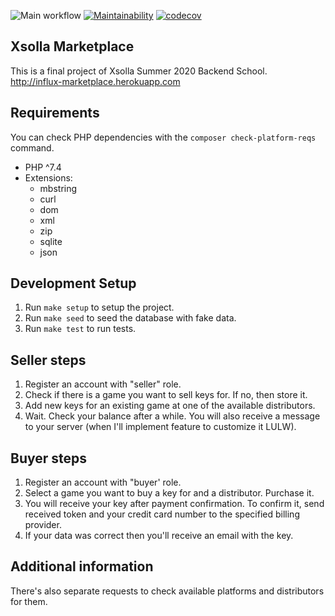 ![Main workflow](https://github.com/InfluxOW/XSolla-Marketplace/workflows/Main%20workflow/badge.svg)
[![Maintainability](https://api.codeclimate.com/v1/badges/a8fc1f3ef1be77fe7576/maintainability)](https://codeclimate.com/github/InfluxOW/XSolla-Marketplace/maintainability)
[![codecov](https://codecov.io/gh/InfluxOW/XSolla-Marketplace/branch/master/graph/badge.svg)](https://codecov.io/gh/InfluxOW/XSolla-Marketplace)

## Xsolla Marketplace
This is a final project of Xsolla Summer 2020 Backend School.\
http://influx-marketplace.herokuapp.com

## Requirements
You can check PHP dependencies with the `composer check-platform-reqs` command.

* PHP ^7.4
* Extensions:
    * mbstring
    * curl
    * dom
    * xml
    * zip
    * sqlite
    * json
    
## Development Setup
1. Run `make setup` to setup the project.
2. Run `make seed` to seed the database with fake data.
3. Run `make test` to run tests.

## Seller steps
1. Register an account with "seller" role.
2. Check if there is a game you want to sell keys for. If no, then store it.
3. Add new keys for an existing game at one of the available distributors.
4. Wait. Check your balance after a while. You will also receive a message to your server (when I'll implement feature to customize it LULW).

## Buyer steps
1. Register an account with "buyer' role.
2. Select a game you want to buy a key for and a distributor. Purchase it.
3. You will receive your key after payment confirmation. To confirm it, send received token and your credit card number to the specified billing provider.
4. If your data was correct then you'll receive an email with the key.

## Additional information
There's also separate requests to check available platforms and distributors for them.
